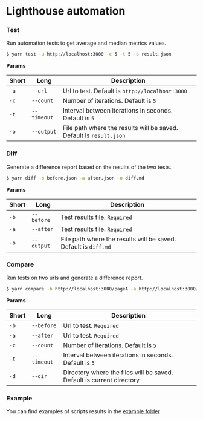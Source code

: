 # Lighthouse automation

### Test

Run automation tests to get average and median metrics values.

```sh
$ yarn test -u http://localhost:3000 -c 5 -t 5 -o result.json
```

**Params**

| Short | Long        | Description                                                         |
| ----- | ----------- | ------------------------------------------------------------------- |
| `-u`  | `--url`     | Url to test. Default is `http://localhost:3000`                     |
| `-c`  | `--count`   | Number of iterations. Default is `5`                                |
| `-t`  | `--timeout` | Interval between iterations in seconds. Default is `5`              |
| `-o`  | `--output`  | File path where the results will be saved. Default is `result.json` |

### Diff

Generate a difference report based on the results of the two tests.

```sh
$ yarn diff -b before.json -a after.json -o diff.md
```

**Params**

| Short | Long       | Description                                                     |
| ----- | ---------- | --------------------------------------------------------------- |
| `-b`  | `--before` | Test results file. `Required`                                   |
| `-a`  | `--after`  | Test results file. `Required`                                   |
| `-o`  | `--output` | File path where the results will be saved. Default is `diff.md` |

### Compare

Run tests on two urls and generate a difference report.

```sh
$ yarn compare -b http://localhost:3000/pageA -a http://localhost:3000/pageB -d example
```

**Params**

| Short | Long        | Description                                                           |
| ----- | ----------- | --------------------------------------------------------------------- |
| `-b`  | `--before`  | Url to test. `Required`                                               |
| `-a`  | `--after`   | Url to test. `Required`                                               |
| `-c`  | `--count`   | Number of iterations. Default is `5`                                  |
| `-t`  | `--timeout` | Interval between iterations in seconds. Default is `5`                |
| `-d`  | `--dir`     | Directory where the files will be saved. Default is current directory |

### Example

You can find examples of scripts results in the [example folder](example/)
